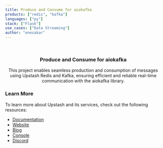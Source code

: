 ```yaml
---
title: Produce and Consume for aiokafka
products: ["redis", "kafka"]
languages: ["py"]
stack: ["Flask"]
use_cases: ["Data Streaming"]
author: "enesakar"
---
```


<br />
<div align="center">

  <h3 align="center">Produce and Consume for aiokafka</h3>

  <p align="center">
    This project enables seamless production and consumption of messages using Upstash Redis and Kafka, ensuring efficient and reliable real-time communication with the aiokafka library.
  </p>
</div>

### Learn More

To learn more about Upstash and its services, check out the following resources:

- [Documentation](https://docs.upstash.com)
- [Website](https://upstash.com)
- [Blog](https://upstash.com/blog)
- [Console](https://console.upstash.com)
- [Discord](https://upstash.com/discord)
